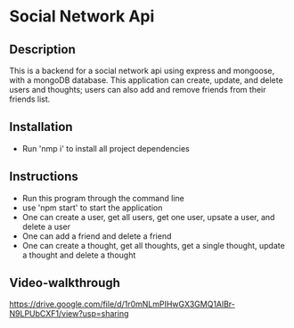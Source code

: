 # Social Network Api

## Description
This is a backend for a social network api using express and mongoose, with a mongoDB database. This application can create, update, and delete users and thoughts; users can also add and remove friends from their friends list. 

## Installation
- Run 'nmp i' to install all project dependencies 

## Instructions
- Run this program through the command line
- use 'npm start' to start the application  
- One can create a user, get all users, get one user, upsate a user, and delete a user
- One can add a friend and delete a friend
- One can create a thought, get all thoughts, get a single thought, update a thought and delete a thought


## Video-walkthrough
https://drive.google.com/file/d/1r0mNLmPIHwGX3GMQ1AlBr-N9LPUbCXF1/view?usp=sharing

